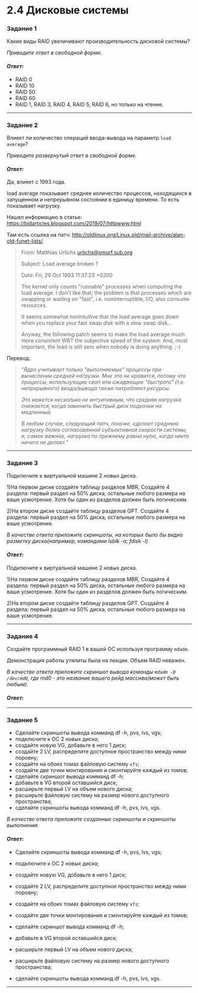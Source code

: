 # 2.4 Дисковые системы

### Задание 1

Какие виды RAID увеличивают производительность дисковой системы?

*Приведите ответ в свободной форме.*

#### *Ответ:*
* RAID 0
* RAID 10
* RAID 50
* RAID 60
* RAID 1, RAID 3, RAID 4, RAID 5, RAID 6, но только на чтение.

---

### Задание 2

Влияет ли количество операций ввода-вывода на параметр `load average`?

*Приведите развернутый ответ в свободной форме.*

#### *Ответ:*

Да, влияет с 1993 года.

load average показывает среднее количество процессов, находящихся в запущенном и непрерывном состоянии в единицу времени. То есть показывает нагрузку.

Нашел информацию в статье: https://bjdarticles.blogspot.com/2019/07/httpwww.html

Там есть ссылка на патч: http://oldlinux.org/Linux.old/mail-archive/alan-old-funet-lists/

> From: Matthias Urlichs <urlichs@smurf.sub.org>
>
> Subject: Load average broken ?
>
> Date: Fri, 29 Oct 1993 11:37:23 +0200
>
> The kernel only counts "runnable" processes when computing the load average. I don't like that; the problem is that processes which are swapping or waiting on "fast", i.e. noninterruptible, I/O, also consume resources.
> 
> It seems somewhat nonintuitive that the load average goes down when you replace your fast swap disk with a slow swap disk...
> 
> Anyway, the following patch seems to make the load average much more consistent WRT the subjective speed of the system. And, most important, the load is still zero when nobody is doing anything. ;-)
 
Перевод:

> *"Ядро учитывает только "выполняемые" процессы при вычислении средней нагрузки. Мне это не нравится, потому что процессы, использующие своп или ожидающие "быстрого" (т.е. непрерывного) ввода/вывода также потребляют ресурсы.*
>
> *Это кажется несколько не интуитивным, что средняя нагрузка снижается, когда заменить быстрый диск подкачки на медленный.*
>
> *В любом случае, следующий патч, похоже, сделает среднюю нагрузку более согласованной субъективной скорости системы, и, самое важное, нагрузка по прежнему равна нулю, когда никто ничего не делает."*

---

### Задание 3

Подключите к виртуальной машине 2 новых диска. 

1)На первом диске создайте таблицу разделов MBR, Создайте 4 раздела: первый раздел на 50% диска, остальные любого размера на ваше усмотрение. Хотя бы один из разделов должен быть логическим.

2)На втором диске создайте таблицу разделов GPT. Создайте 4 раздела: первый раздел на 50% диска, остальные любого размера на ваше усмотрение.

*В качестве ответа приложите скриншоты, на которых было бы видно разметку диска(например, командами lsblk -a; fdisk -l)*

#### *Ответ:*

Подключите к виртуальной машине 2 новых диска. 

1)На первом диске создайте таблицу разделов MBR, Создайте 4 раздела: первый раздел на 50% диска, остальные любого размера на ваше усмотрение. Хотя бы один из разделов должен быть логическим.

2)На втором диске создайте таблицу разделов GPT. Создайте 4 раздела: первый раздел на 50% диска, остальные любого размера на ваше усмотрение.


---

### Задание 4

Создайте программный RAID 1 в вашей ОС используя программу `mdadm`.

Демонстрация работы утилиты была на лекции. Объем RAID неважен.

*В качестве ответа приложите скриншот вывода команды `mdadm -D /dev/md0`, где md0 - это название вашего рейд массива(может быть любым).*

#### *Ответ:*

---

### Задание 5

* Сделайте скриншоты вывода комманд df -h, pvs, lvs, vgs;
* подключите к ОС 2 новых диска;
* создайте новую VG, добавьте в него 1 диск;
* создайте 2 LV, распределите доступное пространство между ними поровну;
* создайте на обоих томах файловую систему `xfs`;
* создайте две точки монтирования и смонтируйте каждый из томов;
* сделайте скриншот вывода комманд df -h;
* добавьте в VG второй оставшийся диск;
* расширьте первый LV на объем нового диска;
* расширьте файловую систему на размер нового доступного пространства;
* сделайте скриншоты вывода комманд df -h, pvs, lvs, vgs.

*В качестве ответа приложите созданные скриншоты и скриншоты выполнения.*

#### *Ответ:*

* Сделайте скриншоты вывода комманд df -h, pvs, lvs, vgs;


* подключите к ОС 2 новых диска;


* создайте новую VG, добавьте в него 1 диск;


* создайте 2 LV, распределите доступное пространство между ними поровну;


* создайте на обоих томах файловую систему `xfs`;


* создайте две точки монтирования и смонтируйте каждый из томов;


* сделайте скриншот вывода комманд df -h;


* добавьте в VG второй оставшийся диск;


* расширьте первый LV на объем нового диска;


* расширьте файловую систему на размер нового доступного пространства;


* сделайте скриншоты вывода комманд df -h, pvs, lvs, vgs.



---
